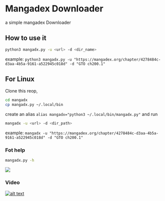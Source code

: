 # Mangadex Downloader
a simple mangadex Downloader

## How to use it
```bash
python3 mangadx.py -u <url> -d <dir_name>
```
example: `python3 mangadx.py -u "https://mangadex.org/chapter/4278484c-d3aa-4b5a-9161-a522945c018d" -d "GTO ch200.1"`
## For Linux 
Clone this reop, 
```bash
cd mangadx
cp mangadx.py ~/.local/bin
```
create an alias `alias mangadx="python3 ~/.local/bin/mangadx.py"`
and run 
```bash
mangadx -u <url> -d <dir_path>
```
example: `mangadx -u "https://mangadex.org/chapter/4278484c-d3aa-4b5a-9161-a522945c018d" -d "GTO ch200.1"`

### Fot help 
```bash
mangadx.py -h 
```
![](https://youtu.be/b_c9wiPj3Q0?si=Qx_pMCTb9wbcsR61)

### Video
[![alt text](https://img.youtube.com/vi/b_c9wiPj3Q0/0.jpg)](https://www.youtube.com/watch?v=b_c9wiPj3Q0)
